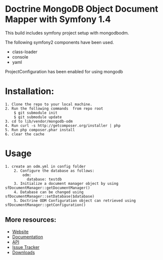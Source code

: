# Doctrine MongoDB Object Document Mapper with Symfony 1.4


This build includes symfony project setup with mongodbodm.

The following symfony2 components have been used.

* class-loader
* console
* yaml

ProjectConfiguration has been enabled for using mongodb

# Installation:
	1. Clone the repo to your local machine.
	2. Run the following commands  from repo root
		$ git submodule init
		$ git submodule update
	3. cd to lib/vendor/mongodb-odm
	4. Run curl -s http://getcomposer.org/installer | php
	5. Run php composer.phar install
	6. clear the cache
	
# Usage
	1. create an odm.yml in config folder
        2. Configure the database as follows:
            odm:
              database: testdb
        3. Initialize a document manager object by using sfDocumentManager::getDocumentManager()
        4. Database can be changed using sfDocumentManager::setDatabase($database)
        5. Doctrine ODM Configuration object can retrieved using sfDocumentManager::getConfiguration()

	


## More resources:

* [Website](http://www.doctrine-project.org/projects/mongodb_odm)
* [Documentation](http://docs.doctrine-project.org/projects/doctrine-mongodb-odm/en/latest/index.html)
* [API](http://www.doctrine-project.org/api/mongodb_odm/1.0/index.html)
* [Issue Tracker](http://www.doctrine-project.org/jira/browse/MODM)
* [Downloads](http://github.com/doctrine/mongodb-odm/downloads)